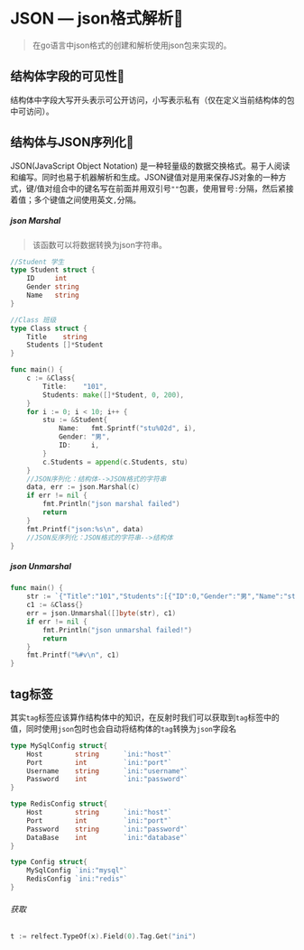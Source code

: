 # JSON — json格式解析🥫

> 在go语言中json格式的创建和解析使用json包来实现的。

## 结构体字段的可见性🎩

结构体中字段大写开头表示可公开访问，小写表示私有（仅在定义当前结构体的包中可访问）。

## 结构体与JSON序列化🎰

JSON(JavaScript Object Notation) 是一种轻量级的数据交换格式。易于人阅读和编写。同时也易于机器解析和生成。JSON键值对是用来保存JS对象的一种方式，键/值对组合中的键名写在前面并用双引号`""`包裹，使用冒号`:`分隔，然后紧接着值；多个键值之间使用英文`,`分隔。

##### json Marshal

> 该函数可以将数据转换为json字符串。

```go
//Student 学生
type Student struct {
	ID     int
	Gender string
	Name   string
}

//Class 班级
type Class struct {
	Title    string
	Students []*Student
}

func main() {
	c := &Class{
		Title:    "101",
		Students: make([]*Student, 0, 200),
	}
	for i := 0; i < 10; i++ {
		stu := &Student{
			Name:   fmt.Sprintf("stu%02d", i),
			Gender: "男",
			ID:     i,
		}
		c.Students = append(c.Students, stu)
	}
	//JSON序列化：结构体-->JSON格式的字符串
	data, err := json.Marshal(c)
	if err != nil {
		fmt.Println("json marshal failed")
		return
	}
	fmt.Printf("json:%s\n", data)
	//JSON反序列化：JSON格式的字符串-->结构体
}
```

##### json Unmarshal

```go
func main() {
	str := `{"Title":"101","Students":[{"ID":0,"Gender":"男","Name":"stu00"},	{"ID":1,"Gender":"男","Name":"stu01"},{"ID":2,"Gender":"男","Name":"stu02"},{"ID":3,"Gender":"男","Name":"stu03"},{"ID":4,"Gender":"男","Name":"stu04"},{"ID":5,"Gender":"男","Name":"stu05"},{"ID":6,"Gender":"男","Name":"stu06"},{"ID":7,"Gender":"男","Name":"stu07"},{"ID":8,"Gender":"男","Name":"stu08"},{"ID":9,"Gender":"男","Name":"stu09"}]}`
	c1 := &Class{}
	err = json.Unmarshal([]byte(str), c1)
	if err != nil {
		fmt.Println("json unmarshal failed!")
		return
	}
	fmt.Printf("%#v\n", c1)
}
```

## tag标签

其实`tag`标签应该算作结构体中的知识，在反射时我们可以获取到`tag`标签中的值，同时使用`json`包时也会自动将结构体的`tag`转换为`json`字段名

```go
type MySqlConfig struct{
	Host 		string		`ini:"host"`
	Port 		int			`ini:"port"`
	Username 	string		`ini:"username"`
	Password  	int			`ini:"password"`
}

type RedisConfig struct{
	Host 		string		`ini:"host"`
	Port 		int			`ini:"port"`
	Password 	string		`ini:"password"`
	DataBase  	int			`ini:"database"`
}

type Config struct{
	MySqlConfig	`ini:"mysql"`
	RedisConfig `ini:"redis"`
}
```

###### 获取

```go
t := relfect.TypeOf(x).Field(0).Tag.Get("ini")
```

